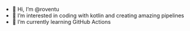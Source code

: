 - 👋 Hi, I’m @roventu
- 👀 I’m interested in coding with kotlin and creating amazing pipelines
- 🌱 I’m currently learning GitHub Actions

<!---
roventu/roventu is a ✨ special ✨ repository because its `README.md` (this file) appears on your GitHub profile.
You can click the Preview link to take a look at your changes.
--->
